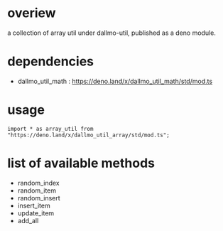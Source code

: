 # overiew
a collection of array util under dallmo-util, published as a deno module.

# dependencies
- dallmo_util_math : https://deno.land/x/dallmo_util_math/std/mod.ts

# usage
```
import * as array_util from "https://deno.land/x/dallmo_util_array/std/mod.ts";
```

# list of available methods

- random_index
- random_item
- random_insert
- insert_item
- update_item
- add_all

